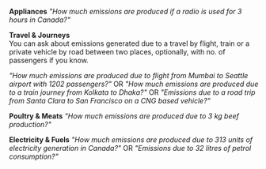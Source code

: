 **Appliances**
*"How much emissions are produced if a radio is used for 3 hours in Canada?"*

**Travel & Journeys**  
You can ask about emissions generated due to a travel by flight, train or a private vehicle by road between two places, optionally, with no. of passengers if you know.  

*"How much emissions are produced due to flight from Mumbai to Seattle airport with 1202 passengers?"* 
OR
*"How much emissions are produced due to a train journey from Kolkata to Dhaka?"*
OR
*"Emissions due to a road trip from Santa Clara to San Francisco on a CNG based vehicle?"*

**Poultry & Meats**
*"How much emissions are produced due to 3 kg beef production?"*

**Electricity & Fuels**
*"How much emissions are produced due to 313 units of electricity generation in Canada?"*
OR
*"Emissions due to 32 litres of petrol consumption?"*
